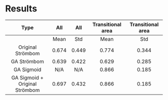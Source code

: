 # Results

|            Type                |  All  |  All  | Transitional area | Transitional area |
|:------------------------------:|:-----:|:-----:|:-----------------:|:-----------------:|
|                                |  Mean |  Std  |        Mean       |        Std        |
|     Original Strömbom          | 0.674 | 0.449 |       0.774       |       0.344       |
|        GA Strömbom             | 0.639 | 0.422 |       0.629       |       0.285       |
|         GA Sigmoid             |  N/A  |  N/A  |       0.866       |       0.185       |
| GA Sigmoid + Original Strömbom | 0.697 | 0.432 |       0.866       |       0.185       |